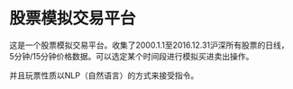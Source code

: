 # 股票模拟交易平台

这是一个股票模拟交易平台。收集了2000.1.1至2016.12.31沪深所有股票的日线，5分钟/15分钟价格数据。可以选定某个时间段进行模拟买进卖出操作。

并且玩票性质以NLP（自然语言）的方式来接受指令。